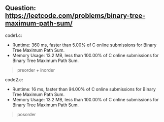 ## Question: https://leetcode.com/problems/binary-tree-maximum-path-sum/

code1.c:
* Runtime: 360 ms, faster than 5.00% of C online submissions for Binary Tree Maximum Path Sum.
* Memory Usage: 13.2 MB, less than 100.00% of C online submissions for Binary Tree Maximum Path Sum.
>preorder + inorder

code2.c:
* Runtime: 16 ms, faster than 94.00% of C online submissions for Binary Tree Maximum Path Sum.
* Memory Usage: 13.2 MB, less than 100.00% of C online submissions for Binary Tree Maximum Path Sum.
>posorder